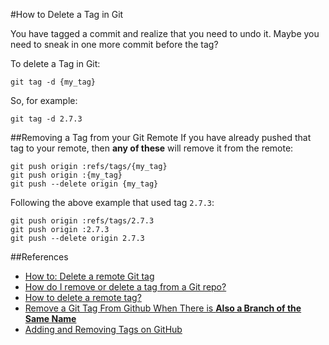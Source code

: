 #How to Delete a Tag in Git

You have tagged a commit and realize that you need to undo it. Maybe you need to sneak in one more commit before the tag?

To delete a Tag in Git:

    git tag -d {my_tag}
    
So, for example:

    git tag -d 2.7.3
    
##Removing a Tag from your Git Remote
If you have already pushed that tag to your remote, then **any of these** will remove it from the remote:

    git push origin :refs/tags/{my_tag}
    git push origin :{my_tag}
    git push --delete origin {my_tag}
    
Following the above example that used tag `2.7.3`:

    git push origin :refs/tags/2.7.3
    git push origin :2.7.3
    git push --delete origin 2.7.3
    

##References

- [How to: Delete a remote Git tag](https://nathanhoad.net/how-to-delete-a-remote-git-tag)
- [How do I remove or delete a tag from a Git repo?](https://confluence.atlassian.com/bitbucket/how-do-i-remove-or-delete-a-tag-from-a-git-repo-282175551.html)
- [How to delete a remote tag?](http://stackoverflow.com/a/5480292/102699)
- [Remove a Git Tag From Github When There is **Also a Branch of the Same Name**](http://blogs.perl.org/users/mr_muskrat/2010/10/remove-a-git-tag-from-github-when-there-is-also-a-branch-of-the-same-name.html)
- [Adding and Removing Tags on GitHub](http://wptheming.com/2011/04/add-remove-github-tags/)    
